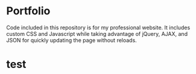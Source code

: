 # Portfolio

Code included in this repository is for my professional website.
It includes custom CSS and Javascript while taking advantage of jQuery, AJAX, and JSON for quickly updating the page without reloads.

# test
